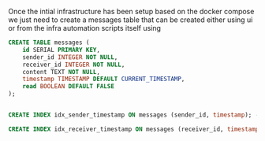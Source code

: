 Once the intial infrastructure has been setup based on the docker compose we just need to create a messages table that can be created either using ui or from the infra automation scripts itself using 

```sql
CREATE TABLE messages (
    id SERIAL PRIMARY KEY,
    sender_id INTEGER NOT NULL,
    receiver_id INTEGER NOT NULL,
    content TEXT NOT NULL,
    timestamp TIMESTAMP DEFAULT CURRENT_TIMESTAMP,
    read BOOLEAN DEFAULT FALSE
);
```

```sql

CREATE INDEX idx_sender_timestamp ON messages (sender_id, timestamp); -- Index on sender_id and timestamp

CREATE INDEX idx_receiver_timestamp ON messages (receiver_id, timestamp); -- Index on receiver_id and timestamp
```